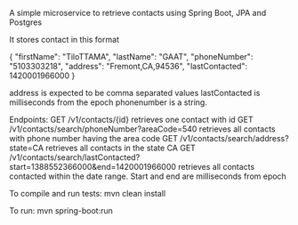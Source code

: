 A simple microservice to retrieve contacts using Spring Boot, JPA and Postgres

It stores contact in this format

{
    "firstName": "TiloTTAMA",
    "lastName": "GAAT",
    "phoneNumber": "5103303218",
    "address": "Fremont,CA,94536",
    "lastContacted": 1420001966000
}

address is expected to be comma separated values
lastContacted is milliseconds from the epoch
phonenumber is a string.

Endpoints:
GET /v1/contacts/{id}  retrieves one contact with id
GET /v1/contacts/search/phoneNumber?areaCode=540 retrieves all contacts with phone number having the area code
GET /v1/contacts/search/address?state=CA retrieves all contacts in the state CA
GET /v1/contacts/search/lastContacted?start=1388552366000&end=1420001966000 retrieves all contacts
contacted within the date range. Start and end are milliseconds from epoch

To compile and run tests:
mvn clean install

To run:
mvn spring-boot:run







